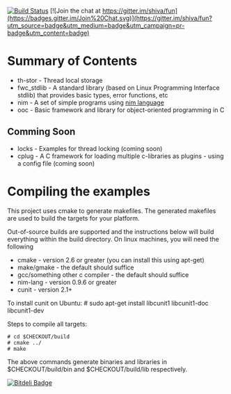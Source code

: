 [![Build Status](https://travis-ci.org/shiva/fun.svg?branch=master)](https://travis-ci.org/shiva/fun)
[![Join the chat at https://gitter.im/shiva/fun](https://badges.gitter.im/Join%20Chat.svg)](https://gitter.im/shiva/fun?utm_source=badge&utm_medium=badge&utm_campaign=pr-badge&utm_content=badge)

Summary of Contents
===================


 - th-stor     - Thread local storage 
 - fwc_stdlib  - A standard library (based on Linux Programming Interface stdlib) that provides basic types, error functions, etc 
 - nim         - A set of simple programs using [nim language](http://nim-lang.org/) 
 - ooc         - Basic framework and library for object-oriented programming in C

Comming Soon
------------
 - locks       - Examples for thread locking (coming soon)
 - cplug       - A C framework for loading multiple c-libraries as plugins - using a config file (coming soon)


Compiling the examples 
======================
This project uses cmake to generate makefiles. The generated makefiles are used to build the targets for your platform. 

Out-of-source builds are supported and the instructions below will build everything within the build directory.
On linux machines, you will need the following

 - cmake - version 2.6 or greater (you can install this using apt-get)
 - make/gmake - the default should suffice
 - gcc/something other c compiler - the default should suffice
 - nim-lang - version 0.9.6 or greater
 - cunit - version 2.1+

To install cunit on Ubuntu:
    # sudo apt-get install libcunit1 libcunit1-doc libcunit1-dev

Steps to compile all targets:

    # cd $CHECKOUT/build
    # cmake ../
    # make

The above commands generate binaries and libraries in $CHECKOUT/build/bin and $CHECKOUT/build/lib respectively.


[![Bitdeli Badge](https://d2weczhvl823v0.cloudfront.net/shiva/fun/trend.png)](https://bitdeli.com/free "Bitdeli Badge")


